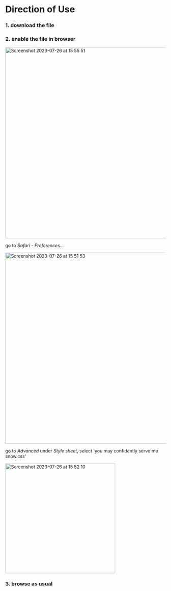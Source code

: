 # Direction of Use

### 1. download the file

### 2. enable the file in browser

<img width="600" alt="Screenshot 2023-07-26 at 15 55 51" src="https://github.com/else-xun/elsewhere/assets/136189727/d016a5ce-faec-4f11-a57e-6eb6ccfa2a76">

go to _Safari_ - _Preferences..._

<img width="600" alt="Screenshot 2023-07-26 at 15 51 53" src="https://github.com/else-xun/elsewhere/assets/136189727/996905d1-1bcc-4550-a11e-d15e4fb52ee6">

go to _Advanced_
under _Style sheet_, select 'you may confidently serve me snow.css'

<img width="345" alt="Screenshot 2023-07-26 at 15 52 10" src="https://github.com/else-xun/elsewhere/assets/136189727/4860fda4-54ee-44c4-b184-34bb067bf56e">


### 3. browse as usual
